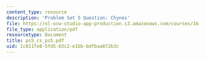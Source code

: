 ```yaml
---
content_type: resource
description: 'Problem Set 5 Question: Chynes'
file: https://ol-ocw-studio-app-production.s3.amazonaws.com/courses/16-851-satellite-engineering-fall-2003/1c011fe85fd5b5c2e1bbbdfbaa072b3c_ps5_cs_ps5.pdf
file_type: application/pdf
resourcetype: Document
title: ps5_cs_ps5.pdf
uid: 1c011fe8-5fd5-b5c2-e1bb-bdfbaa072b3c
---
```

